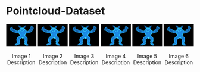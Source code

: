 # Pointcloud-Dataset

<div style="display: flex; justify-content: space-between; align-items: center; flex-wrap: wrap;">

  <div style="text-align: center; width: 16%;">
    <img src="https://github.com/LixiangZhao98/asset/blob/master/Project/PointCloud-Visualization-Tool/pic/Armadillo_ply.png" alt="Image 1" style="width: 100%;"/>
    <p>Image 1 Description</p>
  </div>

  <div style="text-align: center; width: 16%;">
    <img src="https://github.com/LixiangZhao98/asset/blob/master/Project/PointCloud-Visualization-Tool/pic/Armadillo_ply.png" alt="Image 2" style="width: 100%;"/>
    <p>Image 2 Description</p>
  </div>

  <div style="text-align: center; width: 16%;">
    <img src="https://github.com/LixiangZhao98/asset/blob/master/Project/PointCloud-Visualization-Tool/pic/Armadillo_ply.png" alt="Image 3" style="width: 100%;"/>
    <p>Image 3 Description</p>
  </div>

  <div style="text-align: center; width: 16%;">
    <img src="https://github.com/LixiangZhao98/asset/blob/master/Project/PointCloud-Visualization-Tool/pic/Armadillo_ply.png" alt="Image 4" style="width: 100%;"/>
    <p>Image 4 Description</p>
  </div>

  <div style="text-align: center; width: 16%;">
    <img src="https://github.com/LixiangZhao98/asset/blob/master/Project/PointCloud-Visualization-Tool/pic/Armadillo_ply.png" alt="Image 5" style="width: 100%;"/>
    <p>Image 5 Description</p>
  </div>

  <div style="text-align: center; width: 16%;">
    <img src="https://github.com/LixiangZhao98/asset/blob/master/Project/PointCloud-Visualization-Tool/pic/Armadillo_ply.png" alt="Image 6" style="width: 100%;"/>
    <p>Image 6 Description</p>
  </div>

</div>
